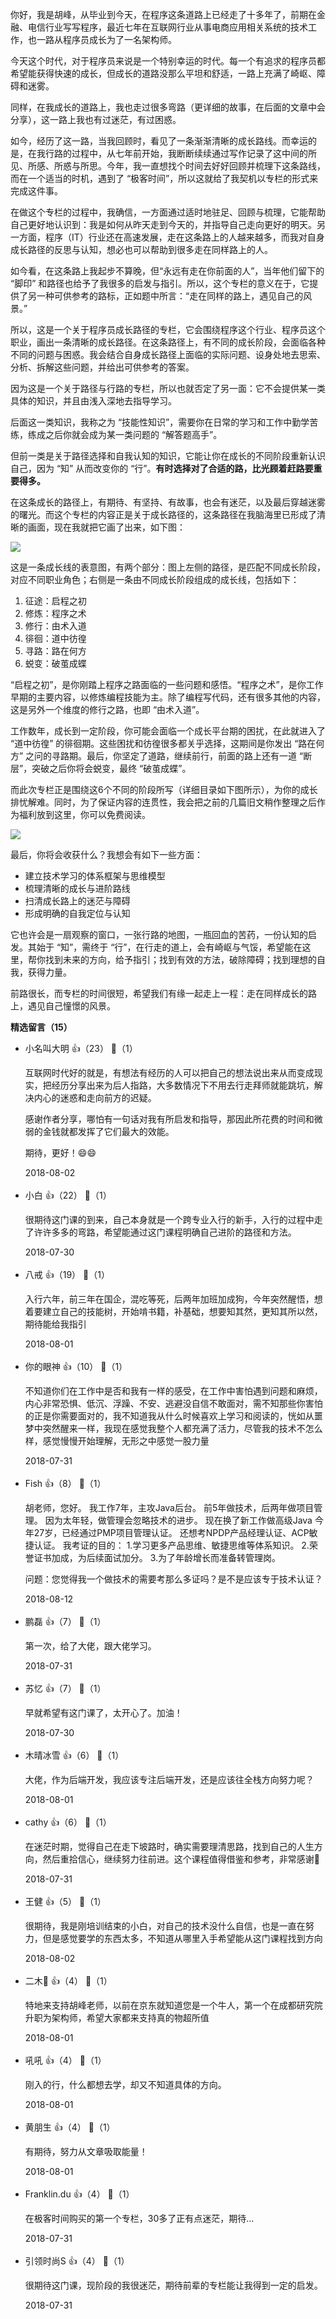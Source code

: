 你好，我是胡峰，从毕业到今天，在程序这条道路上已经走了十多年了，前期在金融、电信行业写写程序，最近七年在互联网行业从事电商应用相关系统的技术工作，也一路从程序员成长为了一名架构师。

今天这个时代，对于程序员来说是一个特别幸运的时代。每一个有追求的程序员都希望能获得快速的成长，但成长的道路没那么平坦和舒适，一路上充满了崎岖、障碍和迷雾。

同样，在我成长的道路上，我也走过很多弯路（更详细的故事，在后面的文章中会分享），这一路上我也有过迷茫，有过困惑。

如今，经历了这一路，当我回顾时，看见了一条渐渐清晰的成长路线。而幸运的是，在我行路的过程中，从七年前开始，我断断续续通过写作记录了这中间的所见、所感、所惑与所思。今年，我一直想找个时间去好好回顾并梳理下这条路线，而在一个适当的时机，遇到了 “极客时间”，所以这就给了我契机以专栏的形式来完成这件事。

在做这个专栏的过程中，我确信，一方面通过适时地驻足、回顾与梳理，它能帮助自己更好地认识到：我是如何从昨天走到今天的，并指导自己走向更好的明天。另一方面，程序（IT）行业还在高速发展，走在这条路上的人越来越多，而我对自身成长路径的反思与认知，想必也可以帮助到很多走在同样路上的人。

如今看，在这条路上我起步不算晚，但“永远有走在你前面的人”，当年他们留下的 “脚印” 和路径也给予了我很多的启发与指引。所以，这个专栏的意义在于，它提供了另一种可供参考的路标，正如题中所言：“走在同样的路上，遇见自己的风景。”

所以，这是一个关于程序员成长路径的专栏，它会围绕程序这个行业、程序员这个职业，画出一条清晰的成长路径。在这条路径上，有不同的成长阶段，会面临各种不同的问题与困惑。我会结合自身成长路径上面临的实际问题、设身处地去思索、分析、拆解这些问题，并给出可供参考的答案。

因为这是一个关于路径与行路的专栏，所以也就否定了另一面：它不会提供某一类具体的知识，并且由浅入深地去指导学习。

后面这一类知识，我称之为 “技能性知识”，需要你在日常的学习和工作中勤学苦练，练成之后你就会成为某一类问题的 “解答题高手”。

但前一类是关于路径选择和自我认知的知识，它能让你在成长的不同阶段重新认识自己，因为 “知” 从而改变你的 “行”。**有时选择对了合适的路，比光顾着赶路要重要得多。**

在这条成长的路径上，有期待、有坚持、有故事，也会有迷茫，以及最后穿越迷雾的曙光。而这个专栏的内容正是关于成长路径的，这条路径在我脑海里已形成了清晰的画面，现在我就把它画了出来，如下图：

![](https://static001.geekbang.org/resource/image/9f/ac/9f6dac8543c245dfb585aa83599936ac.png?wh=1902%2A1234)

这是一条成长线的表意图，有两个部分：图上左侧的路径，是匹配不同成长阶段，对应不同职业角色；右侧是一条由不同成长阶段组成的成长线，包括如下：

1. 征途：启程之初
2. 修炼：程序之术
3. 修行：由术入道
4. 徘徊：道中彷徨
5. 寻路：路在何方
6. 蜕变：破茧成蝶

“启程之初”，是你刚踏上程序之路面临的一些问题和感悟。“程序之术”，是你工作早期的主要内容，以修炼编程技能为主。除了编程写代码，还有很多其他的内容，这是另外一个维度的修行之路，也即 “由术入道”。

工作数年，成长到一定阶段，你可能会面临一个成长平台期的困扰，在此就进入了 “道中彷徨” 的徘徊期。这些困扰和彷徨很多都关乎选择，这期间是你发出 “路在何方” 之问的寻路期。最后，你坚定了道路，继续前行，前面的路上还有一道 “断层”，突破之后你将会蜕变，最终 “破茧成蝶”。

而此次专栏正是围绕这6个不同的阶段所写（详细目录如下图所示），为你的成长排忧解难。同时，为了保证内容的连贯性，我会把之前的几篇旧文稍作整理之后作为福利放到这里，你可以免费阅读。

![](https://static001.geekbang.org/resource/image/6a/cf/6ad07ebe5c023b86517653f7d056e1cf.jpg?wh=750%2A5438)

最后，你将会收获什么？我想会有如下一些方面：

- 建立技术学习的体系框架与思维模型
- 梳理清晰的成长与进阶路线
- 扫清成长路上的迷茫与障碍
- 形成明确的自我定位与认知

它也许会是一扇观察的窗口，一张行路的地图，一瓶回血的苦药，一份认知的启发。其始于 “知”，需终于 “行”，在行走的道上，会有崎岖与气馁，希望能在这里，帮你找到未来的方向，给予指引；找到有效的方法，破除障碍；找到理想的自我，获得力量。

前路很长，而专栏的时间很短，希望我们有缘一起走上一程：走在同样成长的路上，遇见自己憧憬的风景。
<div><strong>精选留言（15）</strong></div><ul>
<li><span>小名叫大明</span> 👍（23） 💬（1）<p>互联网时代好的就是，有想法有经历的人可以把自己的想法说出来从而变成现实，把经历分享出来为后人指路，大多数情况下不用去行走拜师就能跳坑，解决内心的迷惑和走向前方的迟疑。 

感谢作者分享，哪怕有一句话对我有所启发和指导，那因此所花费的时间和微弱的金钱就都发挥了它们最大的效能。 

期待，更好！😄😄</p>2018-08-02</li><br/><li><span>小白</span> 👍（22） 💬（1）<p>很期待这门课的到来，自己本身就是一个跨专业入行的新手，入行的过程中走了许许多多的弯路，希望能通过这门课程明确自己进阶的路径和方法。</p>2018-07-30</li><br/><li><span>八戒</span> 👍（19） 💬（1）<p>入行六年，前三年在国企，混吃等死，后两年加班加成狗，今年突然醒悟，想着要建立自己的技能树，开始啃书籍，补基础，想要知其然，更知其所以然，期待能给我指引</p>2018-08-01</li><br/><li><span>你的眼神</span> 👍（10） 💬（1）<p>不知道你们在工作中是否和我有一样的感受，在工作中害怕遇到问题和麻烦，内心非常恐惧、低沉、浮躁、不安、逃避没自信不敢面对，需不知那些你害怕的正是你需要面对的，我不知道我从什么时候喜欢上学习和阅读的，恍如从噩梦中突然醒来一样，我现在感觉我整个人都充满了活力，尽管我的技术不怎么样，感觉慢慢开始理解，无形之中感觉一股力量</p>2018-07-31</li><br/><li><span>Fish</span> 👍（8） 💬（1）<p>胡老师，您好。
我工作7年，主攻Java后台。
前5年做技术，后两年做项目管理。
因为太年轻，做管理会忽略技术的进步。
现在换了新工作做高级Java
今年27岁，已经通过PMP项目管理认证。
还想考NPDP产品经理认证、ACP敏捷认证。
我考证的目的：
1.学习更多产品思维、敏捷思维等体系知识。
2.荣誉证书加成，为后续面试加分。
3.为了年龄增长而准备转管理岗。

问题：您觉得我一个做技术的需要考那么多证吗？是不是应该专于技术认证？
</p>2018-08-12</li><br/><li><span>鹏磊</span> 👍（7） 💬（1）<p>第一次，给了大佬，跟大佬学习。</p>2018-07-31</li><br/><li><span>苏忆</span> 👍（7） 💬（1）<p>早就希望有这门课了，太开心了。加油！</p>2018-07-30</li><br/><li><span>木晴冰雪</span> 👍（6） 💬（1）<p>大佬，作为后端开发，我应该专注后端开发，还是应该往全栈方向努力呢？</p>2018-08-01</li><br/><li><span>cathy</span> 👍（6） 💬（1）<p>在迷茫时期，觉得自己在走下坡路时，确实需要理清思路，找到自己的人生方向，然后重拾信心，继续努力往前进。这个课程值得借鉴和参考，非常感谢🙏</p>2018-07-31</li><br/><li><span>王健</span> 👍（5） 💬（1）<p>很期待，我是刚培训结束的小白，对自己的技术没什么自信，也是一直在努力，但是感觉要学的东西太多，不知道从哪里入手希望能从这门课程找到方向</p>2018-08-02</li><br/><li><span>二木🐶</span> 👍（4） 💬（1）<p>特地来支持胡峰老师，以前在京东就知道您是一个牛人，第一个在成都研究院升职为架构师，希望大家都来支持真的物超所值</p>2018-08-01</li><br/><li><span>吼吼</span> 👍（4） 💬（1）<p>刚入的行，什么都想去学，却又不知道具体的方向。</p>2018-08-01</li><br/><li><span>黄朋生</span> 👍（4） 💬（1）<p>有期待，努力从文章吸取能量！</p>2018-08-01</li><br/><li><span>Franklin.du</span> 👍（4） 💬（1）<p>在极客时间购买的第一个专栏，30多了正有点迷茫，期待...</p>2018-07-31</li><br/><li><span>引领时尚S</span> 👍（4） 💬（1）<p>很期待这门课，现阶段的我很迷茫，期待前辈的专栏能让我得到一定的启发。</p>2018-07-31</li><br/>
</ul>